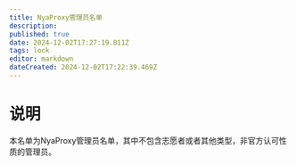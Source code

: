 ```yaml
---
title: NyaProxy管理员名单
description: 
published: true
date: 2024-12-02T17:27:19.811Z
tags: lock
editor: markdown
dateCreated: 2024-12-02T17:22:39.469Z
---
```


# 说明
本名单为NyaProxy管理员名单，其中不包含志愿者或者其他类型，非官方认可性质的管理员。
